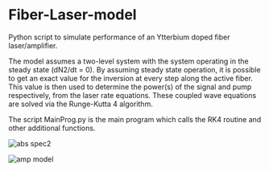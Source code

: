 # Fiber-Laser-model
Python script to simulate performance of an Ytterbium doped fiber laser/amplifier.

The model assumes a two-level system with the system operating in the steady state (dN2/dt = 0). 
By assuming steady state operation, it is possible to get an exact value for the inversion at every step along the active fiber.
This value is then used to determine the power(s) of the signal and pump respectively, from the laser rate equations. These coupled 
wave equations are solved via the Runge-Kutta 4 algorithm. 

The script MainProg.py is the main program which calls the RK4 routine and other additional functions.

![abs spec2](https://user-images.githubusercontent.com/93448334/139584712-50debaf4-b488-48a3-836e-123efaa24e7d.png)

![amp model](https://user-images.githubusercontent.com/93448334/139585048-1bd50dd5-30cc-4bdd-b9e3-2d6f701f70b6.png)
